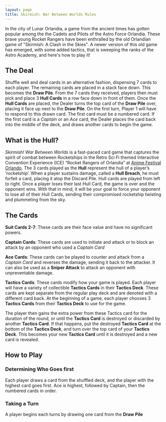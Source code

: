 ```yaml
---
layout: page
title: Skirmish: War Between Worlds Rules
---
```


In the city of Lunar Orlandia, a game from the ancient times has gotten popular among the the Cadets and Pilots of the Astro Force Orlandia.  These brave young Rocket Rangers have been enthralled by the old Orlandian game of "Skirmish: A Clash in the Skies".  A newer version of this old game has emerged, with some added tactics, that is sweeping the ranks of the Astro Academy, and here's how to play it!

## The Deal

Shuffle well and deal cards in an alternative fashion, dispensing 7 cards to each player. The remaining cards are placed in a stack face down. This becomes the **Draw Pile**. From the 7 cards they received, players then must pick and place 3 **Hull Cards** in a row face down in front of them. Once the **Hull Cards** are placed, the Dealer turns the top card of the **Draw Pile** over, placing it face up next to the **Draw Pile**. On the first turn, Player 1 will have to respond to this drawn card. The first card must be a numbered card. If the first card is a _Captain_ or an _Ace_ card, the Dealer places the card back into the middle of the deck, and draws another cards to begin the game.

## What is the Hull?

 _Skirmish! War Between Worlds_ is a fast-paced card game that captures the spirit of combat between Rocketships in the Retro Sci Fi themed Interactive Convention Experience (ICE) “Rocket Rangers of Orlandia” at [Anime Festival Orlando](https://animefestivalorlando.com).  The 3 cards played as the **Hull** represent the hull of a player’s ‘rocketship’.  When a player sustains damage, called a **Hull Breach**, he must forfeit a card, placing it atop the Discard Pile.  Hull cards are played from left to right. Once a player loses their last Hull Card, the game is over and the opponent wins.  With that in mind, it will be your goal to force your opponent to lose all of their Hull Cards, sending their compromised rocketship twisting and plummeting from the sky.

## The Cards

**Suit Cards 2-7**: These cards are their face value and have no significant powers.

**Captain Cards**: These cards are used to initiate and attack or to block an attack by an opponent who used a *Captain Card*

**Ace Cards**: These cards can be played to counter and attack from a *Captain Card* and reverses the damage, sending it back to the attacker. It can also be used as a **Sniper Attack** to attack an opponent with unpreventable damage.

**Tactics Cards**: These cards modify how your game is played. Each player will have a variety of collectible **Tactics Cards** in their **Tactics Deck**. These cards are kept separate from the regular play deck and are denoted with a different card back. At the beginning of a game, each player chooses 3 **Tactics Cards** from their **Tactics Deck** to use for the game.

The player then gains the extra power from these Tactics card for the duration of the round, or until the **Tactics Card** is destroyed or discarded by another **Tactics Card**. If that happens, put the destroyed **Tactics Card** at the bottom of the **Tactics Deck**, and turn over the top card of your **Tactics Deck**.  This becomes your new **Tactics Card** until it is destroyed and a new card is revealed.

## How to Play

### Determining Who Goes first

Each player draws a card from the shuffled deck, and the player with the highest card goes first. Ace is highest, followed by Captain, then the numbered cards in order.

### Taking a Turn

A player begins each turns by drawing one card from the **Draw Pile**